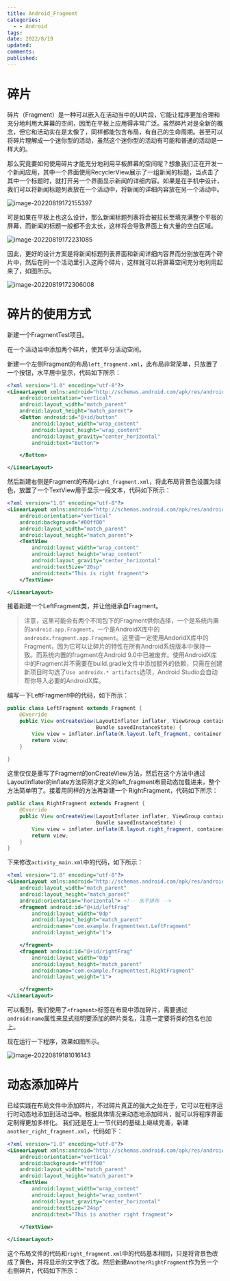 ```yaml
---
title: Android_Fragment
categories:
  - - Android
tags: 
date: 2022/8/19
updated: 
comments: 
published:
---
```


# 碎片

碎片（Fragment）是一种可以嵌入在活动当中的UI片段，它能让程序更加合理和充分地利用大屏幕的空间，因而在平板上应用得非常广泛。虽然碎片对是全新的概念，但它和活动实在是太像了，同样都能包含布局，有自己的生命周期。甚至可以将碎片理解成一个迷你型的活动，虽然这个迷你型的活动有可能和普通的活动是一样大的。

那么究竟要如何使用碎片才能充分地利用平板屏幕的空间呢？想象我们正在开发一个新闻应用，其中一个界面使用RecyclerView展示了一组新闻的标题，当点击了其中一个标题时，就打开另一个界面显示新闻的详细内容。如果是在手机中设计，我们可以将新闻标题列表放在一个活动中，将新闻的详细内容放在另一个活动中。

![image-20220819172155397](../../images/Android_Fragment/image-20220819172155397.png)

可是如果在平板上也这么设计，那么新闻标题列表将会被拉长至填充满整个平板的屏幕，而新闻的标题一般都不会太长，这样将会导致界面上有大量的空白区域。

![image-20220819172231085](../../images/Android_Fragment/image-20220819172231085.png)

因此，更好的设计方案是将新闻标题列表界面和新闻详细内容界而分别放在两个碎片中，然后在同一个活动里引入这两个碎片，这样就可以将屏幕空间充分地利用起来了，如图所示。

![image-20220819172306008](../../images/Android_Fragment/image-20220819172306008.png)

# 碎片的使用方式

新建一个FragmentTest项目。

在一个活动当中添加两个碎片，使其平分活动空间。

新建一个左侧Fragment的布局`left_fragment.xml`，此布局非常简单，只放置了一个按钮，水平居中显示，代码如下所示：

```xml
<?xml version="1.0" encoding="utf-8"?>
<LinearLayout xmlns:android="http://schemas.android.com/apk/res/android"
    android:orientation="vertical"
    android:layout_width="match_parent"
    android:layout_height="match_parent">
    <Button android:id="@+id/button"
        android:layout_width="wrap_content"
        android:layout_height="wrap_content"
        android:layout_gravity="center_horizontal"
        android:text="Button">

    </Button>

</LinearLayout>
```

然后新建右侧是Fragment的布局`right_fragment.xml`，将此布局背景色设置为绿色，放置了一个TextView用于显示一段文本，代码如下所示：

```xml
<?xml version="1.0" encoding="utf-8"?>
<LinearLayout xmlns:android="http://schemas.android.com/apk/res/android"
    android:orientation="vertical"
    android:background="#00ff00"
    android:layout_width="match_parent"
    android:layout_height="match_parent">
    <TextView
        android:layout_width="wrap_content"
        android:layout_height="wrap_content"
        android:layout_gravity="center_horizontal"
        android:textSize="20sp"
        android:text="This is right fragment">
    </TextView>

</LinearLayout>
```

接着新建一个LeftFragment类，并让他继承自Fragment。

> 注意，这里可能会有两个不同包下的Fragment供你选择，一个是系统内置的`android.app.Fragment`，一个是AndroidX库中的`androidx.fragment.app.Fragment`。这里请一定使用AndoridX库中的Fragment，因为它可以让碎片的特性在所有Android系统版本中保持一致。而系统内置的fragment在Android 9.0中已被废弃。使用AndroidX库中的Fragment并不需要在build.gradle文件中添加额外的依赖，只需在创建新项目时勾选了`Use androidx.* artifacts`选项，Android Studio会自动帮你导入必要的AndroidX库。

编写一下LeftFragment中的代码，如下所示：

```java
public class LeftFragment extends Fragment {
    @Override
    public View onCreateView(LayoutInflater inflater, ViewGroup container,
                             Bundle savedInstanceState) {
        View view = inflater.inflate(R.layout.left_fragment, container, false);
        return view;
    }
    
}
```

这里仅仅是重写了Fragment的onCreateView方法，然后在这个方法中通过Layoutlnflater的inflate方法将刚才定义的left_fragment布局动态加载进来，整个方法简单明了。接着用同样的方法再新建一个 RightFragment，代码如下所示：

```java
public class RightFragment extends Fragment {
    @Override
    public View onCreateView(LayoutInflater inflater, ViewGroup container,
                             Bundle savedInstanceState) {
        View view = inflater.inflate(R.layout.right_fragment, container, false);
        return view;
    }
}
```

下来修改`activity_main.xml`中的代码，如下所示：

```xml
<?xml version="1.0" encoding="utf-8"?>
<LinearLayout xmlns:android="http://schemas.android.com/apk/res/android"
    android:layout_width="match_parent"
    android:layout_height="match_parent"
    android:orientation="horizontal"> <!-- 水平排布 -->
    <fragment android:id="@+id/leftFrag"
        android:layout_width="0dp"
        android:layout_height="match_parent"
        android:name="com.example.fragmenttest.LeftFragment"
        android:layout_weight="1">

    </fragment>
    <fragment android:id="@+id/rightFrag"
        android:layout_width="0dp"
        android:layout_height="match_parent"
        android:name="com.example.fragmenttest.RightFragment"
        android:layout_weight="1">

    </fragment>
</LinearLayout>
```

可以看到，我们使用了`<fragment>`标签在布局中添加碎片，需要通过`android:name`属性来显式指明要添加的碎片类名，注意一定要将类的包名也加上。

现在运行一下程序，效果如图所示。

![image-20220819181016143](../../images/Android_Fragment/image-20220819181016143.png)

# 动态添加碎片

已经实践在布局文件中添加碎片，不过碎片真正的强大之处在于，它可以在程序运行时动态地添加到活动当中。根据具体情况来动态地添加碎片，就可以将程序界面定制得更加多样化。
我们还是在上一节代码的基础上继续完善，新建`another_right_fragment.xml`，代码如下：

```xml
<?xml version="1.0" encoding="utf-8"?>
<LinearLayout xmlns:android="http://schemas.android.com/apk/res/android"
    android:orientation="vertical"
    android:background="#ffff00"
    android:layout_width="match_parent"
    android:layout_height="match_parent">
    <TextView
        android:layout_width="wrap_content"
        android:layout_height="wrap_content"
        android:layout_gravity="center_horizontal"
        android:textSize="24sp"
        android:text="This is another right fragment">
        
    </TextView>

</LinearLayout>
```

这个布局文件的代码和`right_fragment.xml`中的代码基本相同，只是将背景色改成了黄色，并将显示的文字改了改。然后新建`AnotherRightFragment`作为另一个右侧碎片，代码如下所示：

